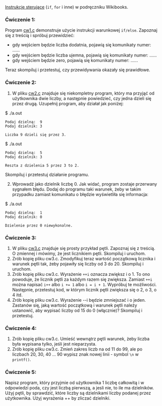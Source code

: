 [Instrukcje sterujące](https://pl.wikibooks.org/wiki/C/Instrukcje_steruj%C4%85ce) (`if`, `for` i inne) w podręczniku Wikibooks.

### **Ćwiczenie 1:**

Program [cw1.c](https://github.com/anna-wro/epi.c/blob/master/03.%20wyra%C5%BCenia%20warunkowe%20i%20p%C4%99tle/cw1.c) demonstruje użycie instrukcji warunkowej `if/else`. Zapoznaj się z treścią i spróbuj przewidzieć:

* gdy wejściem będzie liczba dodatnia, pojawią się komunikaty numer: ......
* gdy wejściem będzie liczba ujemna, pojawią się komunikaty numer: ......
* gdy wejściem będzie zero, pojawią się komunikaty numer: ......

Teraz skompiluj i przetestuj, czy przewidywania okazały się prawidłowe.


### **Ćwiczenie 2:**

1. W pliku [cw2.c](https://github.com/anna-wro/epi.c/blob/master/03.%20wyra%C5%BCenia%20warunkowe%20i%20p%C4%99tle/cw2.c) znajduje się niekompletny program, który ma przyjąć od użytkownika dwie liczby, a następnie powiedzieć, czy jedna dzieli się przez drugą. Uzupełnij program, aby działał jak poniżej:

$ ./a.out

    Podaj dzielną:  9
    Podaj dzielnik: 3

    Liczba 9 dzieli się przez 3.

$ ./a.out

    Podaj dzielną:  5
    Podaj dzielnik: 3

    Reszta z dzielenia 5 przez 3 to 2.

Skompiluj i przetestuj działanie programu.

2. Wprowadź jako dzielnik liczbę 0. Jak widać, program zostaje przerwany sygnałem błędu. Dodaj do programu taki warunek, żeby w takim przypadku zamiast komunikatu o błędzie wyświetliła się informacja:

$ ./a.out

    Podaj dzielną:  1
    Podaj dzielnik: 0

    Dzielenie przez 0 niewykonalne.


### **Ćwiczenie 3:**

1. W pliku [cw3.c](https://github.com/anna-wro/epi.c/blob/master/03.%20wyra%C5%BCenia%20warunkowe%20i%20p%C4%99tle/cw3.c) znajduje się prosty przykład pętli. Zapoznaj się z treścią. O zmiennej i mówimy, że jest licznikiem pętli. Skompiluj i uruchom.
2. Zrób kopię pliku cw3.c. Zmodyfikuj teraz wartość początkową licznika i warunek pętli tak, żeby pojawiły się liczby od 3 do 20. Skompiluj i uruchom.
3. Zrób kopię pliku cw3.c. Wyrażenie `++i` oznacza zwiększ i o 1. To ono powoduje, że licznik pętli za każdym razem się zwiększa. Zamiast `++i` można napisać `i++` albo `i += 1` albo `i = i + 1`. Wypróbuj te możliwości. Następnie, przetestuj kod, w którym licznik pętli zwiększa się o 2, o 3, o 4 itd.
4. Zrób kopię pliku cw3.c. Wyrażenie --i będzie zmniejszać i o jeden. Zastanów się, jaką wartość początkową i warunek pętli należy ustanowić, aby wypisać liczby od 15 do 0 (włącznie)? Skompiluj i przetestuj.

### **Ćwiczenie 4:**

1. Zrób kopię pliku cw3.c. Umieść wewnątrz pętli warunek, żeby liczba była wypisana tylko, jeśli jest nieparzysta.
2. Zrób kopię pliku cw3.c. Zmień zakres liczb na od 11 do 99, ale po liczbach 20, 30, 40 ... 90 wypisz znak nowej linii - symbol `\n` w `printf()`.

### **Ćwiczenie 5:**

Napisz program, który przyjmie od użytkownika 1 liczbę całkowitą i w odpowiedzi poda, czy jest liczbą pierwszą, a jesli nie, to ile ma dzielników. Użyj pętli, by sprawdzić, które liczby są dzielnikami liczby podanej przez użytkownika. Użyj wyrażenia ++ by zliczać dzielniki.
